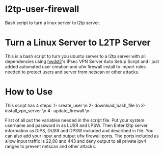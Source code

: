# l2tp-user-firewall
Bash script to turn a linux server to l2tp server.
# Turn a Linux Server to L2TP Server
This is a bash script to turn you ubuntu server to a l2tp server with all dependencies using [hwdsl2](https://github.com/hwdsl2/setup-ipsec-vpn/)'s IPsec VPN Server Auto Setup Script and i just added automated user creation and ufw firewall install to import rules needed to protect users and server from netscan or other attacks.
# How to Use
This script has 4 steps:
1- create_user \n
2- download_bash_file \n
3- install_vpn_server \n
4- update_firewall \n

First of all put the variables needed in the script file.
Put your system username and password in as LUSR and LPSW.
Then Enter l2tp server information as DIPS, DUSR and DPSW included and described in file.
You can also add your input and output ufw firewall ports. The ports included as allow input traffic is 22,80 and 443 and deny output to all private ipv4 ranges to prevent netscan and other attacks.
